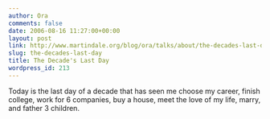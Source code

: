 ```yaml
---
author: Ora
comments: false
date: 2006-08-16 11:27:00+00:00
layout: post
link: http://www.martindale.org/blog/ora/talks/about/the-decades-last-day
slug: the-decades-last-day
title: The Decade's Last Day
wordpress_id: 213
---
```


Today is the last day of a decade that has seen me choose my career, finish college, work for 6 companies, buy a house, meet the love of my life, marry, and father 3 children.
